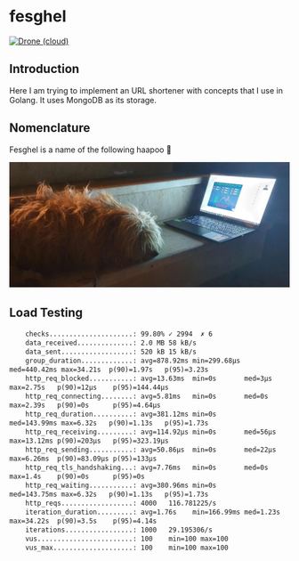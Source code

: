 # fesghel
[![Drone (cloud)](https://img.shields.io/drone/build/1995parham/fesghel.svg?style=flat-square)](https://cloud.drone.io/1995parham/fesghel)

## Introduction
Here I am trying to implement an URL shortener with concepts that I use in Golang.
It uses MongoDB as its storage.

## Nomenclature
Fesghel is a name of the following haapoo 🐶

![haapoo](.img/haapoo.jpg)

## Load Testing
```
    checks.....................: 99.80% ✓ 2994  ✗ 6
    data_received..............: 2.0 MB 58 kB/s
    data_sent..................: 520 kB 15 kB/s
    group_duration.............: avg=878.92ms min=299.68µs med=440.42ms max=34.21s  p(90)=1.97s   p(95)=3.23s
    http_req_blocked...........: avg=13.63ms  min=0s       med=3µs      max=2.75s   p(90)=12µs    p(95)=144.44µs
    http_req_connecting........: avg=5.81ms   min=0s       med=0s       max=2.39s   p(90)=0s      p(95)=4.64µs
    http_req_duration..........: avg=381.12ms min=0s       med=143.99ms max=6.32s   p(90)=1.13s   p(95)=1.73s
    http_req_receiving.........: avg=114.92µs min=0s       med=56µs     max=13.12ms p(90)=203µs   p(95)=323.19µs
    http_req_sending...........: avg=50.86µs  min=0s       med=22µs     max=6.26ms  p(90)=83.09µs p(95)=133µs
    http_req_tls_handshaking...: avg=7.76ms   min=0s       med=0s       max=1.4s    p(90)=0s      p(95)=0s
    http_req_waiting...........: avg=380.96ms min=0s       med=143.75ms max=6.32s   p(90)=1.13s   p(95)=1.73s
    http_reqs..................: 4000   116.781225/s
    iteration_duration.........: avg=1.76s    min=166.99ms med=1.23s    max=34.22s  p(90)=3.5s    p(95)=4.14s
    iterations.................: 1000   29.195306/s
    vus........................: 100    min=100 max=100
    vus_max....................: 100    min=100 max=100
 ```
